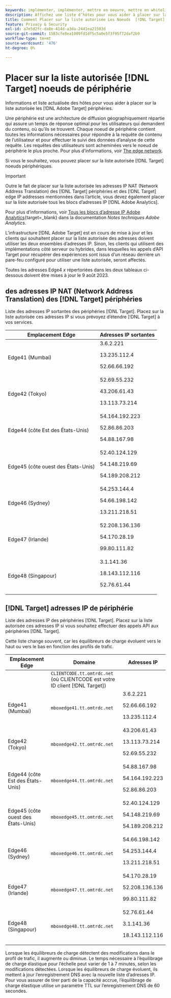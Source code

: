 ```yaml
---
keywords: implémenter, implémenter, mettre en oeuvre, mettre en whiteliste, liste blanche, liste autorisée, liste autorisée, périphérie, périphéries, 9 $
description: Affichez une liste d’hôtes pour vous aider à placer sur la liste autorisée les  [!DNL Adobe Target] périphéries (noeuds de diffusion distribués géographiquement qui assurent un temps de réponse optimal aux utilisateurs finaux).
title: Comment Placer sur la liste autorisée Les Noeuds  [!DNL Target] Edge ?
feature: Privacy & Security
exl-id: a7e5d2fc-da8e-414d-a3da-2441ea21503d
source-git-commit: 1583cfe8ea1009fd1df5c5a0e5f3f95f72daf2b9
workflow-type: tm+mt
source-wordcount: '476'
ht-degree: 0%

---
```


# Placer sur la liste autorisée [!DNL Target] noeuds de périphérie

Informations et liste actualisée des hôtes pour vous aider à placer sur la liste autorisée les [!DNL Adobe Target] périphéries.

Une périphérie est une architecture de diffusion géographiquement répartie qui assure un temps de réponse optimal pour les utilisateurs qui demandent du contenu, où qu’ils se trouvent. Chaque noeud de périphérie contient toutes les informations nécessaires pour répondre à la requête de contenu de l’utilisateur et pour effectuer le suivi des données d’analyse de cette requête. Les requêtes des utilisateurs sont acheminées vers le noeud de périphérie le plus proche. Pour plus d’informations, voir [The edge network](https://experienceleague.adobe.com/docs/target/using/introduction/how-target-works.html#concept_0AE2ED8E9DE64288A8B30FCBF1040934).

Si vous le souhaitez, vous pouvez placer sur la liste autorisée [!DNL Target] noeuds périphériques.

>[!IMPORTANT]
>
>Outre le fait de placer sur la liste autorisée les adresses IP NAT (Network Address Translation) des [!DNL Target] périphéries et des [!DNL Target] edge IP addresses mentionnées dans l’article, vous devez également placer sur la liste autorisée tous les blocs d’adresses IP [!DNL Adobe Analytics].
>
>Pour plus d’informations, voir [Tous les blocs d’adresse IP Adobe Analytics](https://experienceleague.adobe.com/docs/analytics/technotes/ip-addresses.html?lang=en#all-adobe-analytics-ip-address-blocks){target=_blank} dans la documentation *Notes techniques Adobe Analytics*.
>
>L’infrastructure [!DNL Adobe Target] est en cours de mise à jour et les clients qui souhaitent placer sur la liste autorisée des adresses doivent utiliser les deux ensembles d’adresses IP. Sinon, les clients qui utilisent des implémentations côté serveur ou hybrides, dans lesquelles les appels d’API Target pour récupérer des expériences sont issus d’un réseau derrière un pare-feu configuré pour utiliser une liste autorisée, seront affectés.
>
>Toutes les adresses Edge4 *x* répertoriées dans les deux tableaux ci-dessous doivent être mises à jour le 9 août 2023.

## des adresses IP NAT (Network Address Translation) des [!DNL Target] périphéries

Liste des adresses IP sortantes des périphéries [!DNL Target]. Placez sur la liste autorisée ces adresses IP si vous prévoyez d’étendre [!DNL Target] à vos services.

| Emplacement Edge | Adresses IP sortantes |
| --- | --- |
| Edge41 (Mumbai) | 3.6.2.221<P>13.235.112.4 <P>52.66.66.192 |
| Edge42 (Tokyo) | 52.69.55.232<P>43.206.61.43 <P>13.113.73.214 |
| Edge44 (côte Est des États-Unis) | 54.164.192.223<P>52.86.86.203 <P>54.88.167.98 |
| Edge45 (côte ouest des États-Unis) | 52.40.124.129<P>54.148.219.69 <P>54.189.208.212 |
| Edge46 (Sydney) | 54.253.144.4<P>54.66.198.142 <P>13.211.218.51 |
| Edge47 (Irlande) | 52.208.136.136<P>54.170.28.19 <P>99.80.111.82 |
| Edge48 (Singapour) | 3.1.141.36<P>18.143.112.116 <P>52.76.61.44 |

## [!DNL Target] adresses IP de périphérie

Liste des adresses IP des périphéries [!DNL Target]. Placez sur la liste autorisée ces adresses IP si vous souhaitez effectuer des appels API aux périphéries [!DNL Target].

Cette liste change souvent, car les équilibreurs de charge évoluent vers le haut ou vers le bas en fonction des profils de trafic.

| Emplacement Edge | Domaine | Adresses IP |
| --- | --- | --- |
|  | `CLIENTCODE.tt.omtrdc.net`<br />(où CLIENTCODE est votre ID client [!DNL Target]) |  |
| Edge41 (Mumbai) | `mboxedge41.tt.omtrdc.net` | 3.6.2.221<P>52.66.66.192<P>13.235.112.4 |
| Edge42 (Tokyo) | `mboxedge42.tt.omtrdc.net` | 43.206.61.43<P>13.113.73.214<P>52.69.55.232 |
| Edge44 (côte Est des États-Unis) | `mboxedge44.tt.omtrdc.net` | 54.88.167.98<P>54.164.192.223<P>52.86.86.203 |
| Edge45 (côte ouest des États-Unis) | `mboxedge45.tt.omtrdc.net` | 52.40.124.129<P>54.148.219.69<P>54.189.208.212 |
| Edge46 (Sydney) | `mboxedge46.tt.omtrdc.net` | 54.66.198.142<P>54.253.144.4<P>13.211.218.51 |
| Edge47 (Irlande) | `mboxedge47.tt.omtrdc.net` | 54.170.28.19<P>52.208.136.136<P>99.80.111.82 |
| Edge48 (Singapour) | `mboxedge48.tt.omtrdc.net` | 52.76.61.44<P>3.1.141.36<P>18.143.112.116 |

Lorsque les équilibreurs de charge détectent des modifications dans le profil de trafic, il augmente ou diminue. Le temps nécessaire à l’équilibrage de charge élastique pour l’échelle peut varier de 1 à 7 minutes, selon les modifications détectées. Lorsque les équilibreurs de charge évoluent, ils mettent à jour l’enregistrement DNS avec la nouvelle liste d’adresses IP. Pour vous assurer de tirer parti de la capacité accrue, l’équilibrage de charge élastique utilise un paramètre TTL sur l’enregistrement DNS de 60 secondes.
